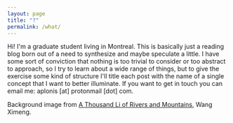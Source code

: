 ```yaml
---
layout: page
title: "?"
permalink: /what/
---
```


Hi! I'm a graduate student living in Montreal. This is basically just a reading blog born out of a need to synthesize and maybe speculate a little. I have some sort of conviction that nothing is too trivial to consider or too abstract to approach, so I try to learn about a wide range of things, but to give the exercise some kind of structure I'll title each post with the name of a single concept that I want to better illuminate. If you want to get in touch you can email me: aplonis [at] protonmail [dot] com.

Background image from [A Thousand Li of Rivers and Mountains](https://en.wikipedia.org/wiki/File:Wang_Ximeng._A_Thousand_Li_of_Rivers_and_Mountains._(Complete,_51,3x1191,5_cm)._1113._Palace_museum,_Beijing.jpg), Wang Ximeng.
